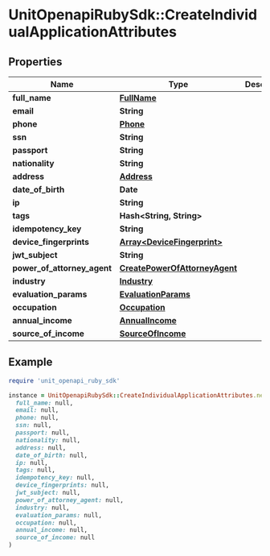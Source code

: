 # UnitOpenapiRubySdk::CreateIndividualApplicationAttributes

## Properties

| Name | Type | Description | Notes |
| ---- | ---- | ----------- | ----- |
| **full_name** | [**FullName**](FullName.md) |  |  |
| **email** | **String** |  |  |
| **phone** | [**Phone**](Phone.md) |  |  |
| **ssn** | **String** |  | [optional] |
| **passport** | **String** |  | [optional] |
| **nationality** | **String** |  | [optional] |
| **address** | [**Address**](Address.md) |  |  |
| **date_of_birth** | **Date** |  |  |
| **ip** | **String** |  | [optional] |
| **tags** | **Hash&lt;String, String&gt;** |  | [optional] |
| **idempotency_key** | **String** |  | [optional] |
| **device_fingerprints** | [**Array&lt;DeviceFingerprint&gt;**](DeviceFingerprint.md) |  | [optional] |
| **jwt_subject** | **String** |  | [optional] |
| **power_of_attorney_agent** | [**CreatePowerOfAttorneyAgent**](CreatePowerOfAttorneyAgent.md) |  | [optional] |
| **industry** | [**Industry**](Industry.md) |  | [optional] |
| **evaluation_params** | [**EvaluationParams**](EvaluationParams.md) |  | [optional] |
| **occupation** | [**Occupation**](Occupation.md) |  | [optional] |
| **annual_income** | [**AnnualIncome**](AnnualIncome.md) |  | [optional] |
| **source_of_income** | [**SourceOfIncome**](SourceOfIncome.md) |  | [optional] |

## Example

```ruby
require 'unit_openapi_ruby_sdk'

instance = UnitOpenapiRubySdk::CreateIndividualApplicationAttributes.new(
  full_name: null,
  email: null,
  phone: null,
  ssn: null,
  passport: null,
  nationality: null,
  address: null,
  date_of_birth: null,
  ip: null,
  tags: null,
  idempotency_key: null,
  device_fingerprints: null,
  jwt_subject: null,
  power_of_attorney_agent: null,
  industry: null,
  evaluation_params: null,
  occupation: null,
  annual_income: null,
  source_of_income: null
)
```

